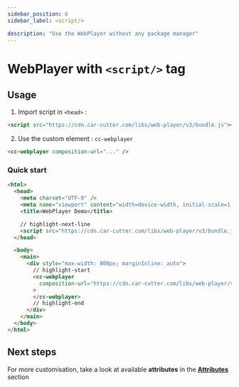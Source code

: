 ```yaml
---
sidebar_position: 6
sidebar_label: <script/>

description: "Use the WebPlayer without any package manager"
---
```


# WebPlayer with `<script/>` tag

## Usage

1. Import script in `<head>` :

```html
<script src="https://cdn.car-cutter.com/libs/web-player/v3/bundle.js"></script>
```

2. Use the custom element : `cc-webplayer`

```html
<cc-webplayer composition-url="..." />
```

### Quick start

```html title="index.html"
<html>
  <head>
    <meta charset="UTF-8" />
    <meta name="viewport" content="width=device-width, initial-scale=1.0" />
    <title>WebPlayer Demo</title>

    // highlight-next-line
    <script src="https://cdn.car-cutter.com/libs/web-player/v3/bundle.js"></script>
  </head>

  <body>
    <main>
      <div style="max-width: 800px; marginInline: auto">
        // highlight-start
        <cc-webplayer
          composition-url="https://cdn.car-cutter.com/libs/web-player/v3/demos/composition.json"
        >
        </cc-webplayer>
        // highlight-end
      </div>
    </main>
  </body>
</html>
```

## Next steps

For more customisation, take a look at available **attributes** in the **[Attributes](../properties.mdx)** section

